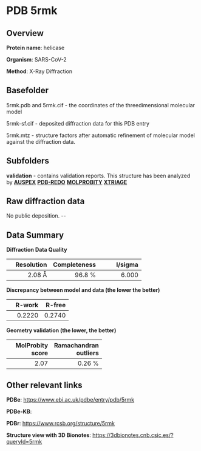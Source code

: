 # PDB 5rmk

## Overview

**Protein name**: helicase

**Organism**: SARS-CoV-2

**Method**: X-Ray Diffraction



## Basefolder

5rmk.pdb and 5rmk.cif - the coordinates of the threedimensional molecular model

5rmk-sf.cif - deposited diffraction data for this PDB entry

5rmk.mtz - structure factors after automatic refinement of molecular model against the diffraction data.

## Subfolders





**validation** - contains validation reports. This structure has been analyzed by [**AUSPEX**](https://github.com/thorn-lab/coronavirus_structural_task_force/tree/master/pdb/helicase/SARS-CoV-2/5rmk/validation/auspex) [**PDB-REDO**](https://github.com/thorn-lab/coronavirus_structural_task_force/tree/master/pdb/helicase/SARS-CoV-2/5rmk/validation/pdb-redo) [**MOLPROBITY**](https://github.com/thorn-lab/coronavirus_structural_task_force/tree/master/pdb/helicase/SARS-CoV-2/5rmk/validation/molprobity) [**XTRIAGE**](https://github.com/thorn-lab/coronavirus_structural_task_force/blob/master/pdb/helicase/SARS-CoV-2/5rmk/validation/Xtriage_output.log)  



## Raw diffraction data

No public deposition. --<br> 

## Data Summary
**Diffraction Data Quality**

|   | Resolution | Completeness| I/sigma |
|---|-------------:|----------------:|--------------:|
|   |2.08 Å|96.8  %|<img width=50/>6.000|

**Discrepancy between model and data (the lower the better)**

|   | **R-work**| **R-free**   
|---|-------------:|----------------:|           
||  0.2220|  0.2740|

**Geometry validation (the lower, the better)**

|   |**MolProbity<br>score**| **Ramachandran<br>outliers** 
|---|-------------:|----------------:|
||  2.07|  0.26 %|

 

 



## Other relevant links 
**PDBe**:  https://www.ebi.ac.uk/pdbe/entry/pdb/5rmk

**PDBe-KB**:  
 
**PDBr**: https://www.rcsb.org/structure/5rmk 

**Structure view with 3D Bionotes**: https://3dbionotes.cnb.csic.es/?queryId=5rmk

